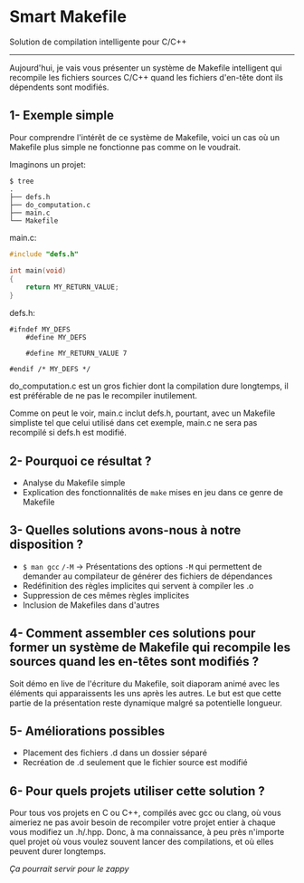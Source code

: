 # Smart Makefile

Solution de compilation intelligente pour C/C++

---

Aujourd'hui, je vais vous présenter un système de Makefile intelligent qui recompile les fichiers sources C/C++ quand les fichiers d'en-tête dont ils dépendents sont modifiés.

## 1- Exemple simple

Pour comprendre l'intérêt de ce système de Makefile, voici un cas où un Makefile plus simple ne fonctionne pas comme on le voudrait.

Imaginons un projet:
```log
$ tree
.
├── defs.h
├── do_computation.c
├── main.c
└── Makefile
```

main.c:
```c
#include "defs.h"

int main(void)
{
    return MY_RETURN_VALUE;
}
```

defs.h:
```
#ifndef MY_DEFS
    #define MY_DEFS

    #define MY_RETURN_VALUE 7

#endif /* MY_DEFS */
```

do\_computation.c est un gros fichier dont la compilation dure longtemps, il est préférable de ne pas le recompiler inutilement.

Comme on peut le voir, main.c inclut defs.h, pourtant, avec un Makefile simpliste tel que celui utilisé dans cet exemple, main.c ne sera pas recompilé si defs.h est modifié.

## 2- Pourquoi ce résultat ?

- Analyse du Makefile simple
- Explication des fonctionnalités de `make` mises en jeu dans ce genre de Makefile

## 3- Quelles solutions avons-nous à notre disposition ?

- `$ man gcc` `/-M` -> Présentations des options `-M` qui permettent de demander au compilateur de générer des fichiers de dépendances
- Redéfinition des règles implicites qui servent à compiler les .o
- Suppression de ces mêmes règles implicites
- Inclusion de Makefiles dans d'autres

## 4- Comment assembler ces solutions pour former un système de Makefile qui recompile les sources quand les en-têtes sont modifiés ?

Soit démo en live de l'écriture du Makefile, soit diaporam animé avec les éléments qui apparaissents les uns après les autres.
Le but est que cette partie de la présentation reste dynamique malgré sa potentielle longueur.

## 5- Améliorations possibles

- Placement des fichiers .d dans un dossier séparé
- Recréation de .d seulement que le fichier source est modifié

## 6- Pour quels projets utiliser cette solution ?

Pour tous vos projets en C ou C++, compilés avec gcc ou clang, où vous aimeriez ne pas avoir besoin de recompiler votre projet entier à chaque vous modifiez un .h/.hpp.
Donc, à ma connaissance, à peu près n'importe quel projet où vous voulez souvent lancer des compilations, et où elles peuvent durer longtemps.

*Ça pourrait servir pour le zappy*
